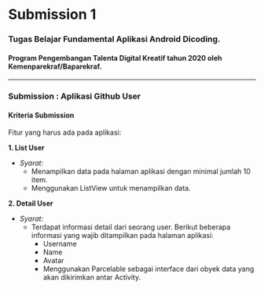 # Submission 1
### Tugas Belajar Fundamental Aplikasi Android Dicoding.
#### Program Pengembangan Talenta Digital Kreatif tahun 2020 oleh Kemenparekraf/Baparekraf.

___

### Submission : Aplikasi Github User

#### Kriteria Submission

Fitur yang harus ada pada aplikasi:

**1. List User**

  - *Syarat:*
    - Menampilkan data pada halaman aplikasi dengan minimal jumlah 10 item.
    - Menggunakan ListView untuk menampilkan data.

**2. Detail User**

  - *Syarat:*
    - Terdapat informasi detail dari seorang user. Berikut beberapa informasi yang wajib ditampilkan pada halaman aplikasi:
      - Username
      - Name
      - Avatar
      - Menggunakan Parcelable sebagai interface dari obyek data yang akan dikirimkan antar Activity.
